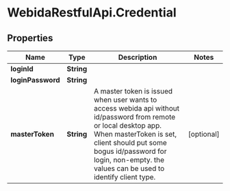 # WebidaRestfulApi.Credential

## Properties
Name | Type | Description | Notes
------------ | ------------- | ------------- | -------------
**loginId** | **String** |  | 
**loginPassword** | **String** |  | 
**masterToken** | **String** | A master token is issued when user wants to access webida api without id/password from remote or local desktop app. When masterToken is set, client should put some bogus id/password for login, non-empty. the values can be used to identify client type. | [optional] 


